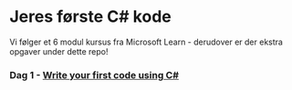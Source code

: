 # Jeres første C# kode 

Vi følger et 6 modul kursus fra Microsoft Learn - derudover er der ekstra opgaver under dette repo! 

### Dag 1 - [Write your first code using C#](https://learn.microsoft.com/en-us/training/paths/get-started-c-sharp-part-1/)
